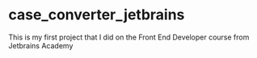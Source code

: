 # case_converter_jetbrains
This is my first project that I did on the Front End Developer course from Jetbrains Academy
